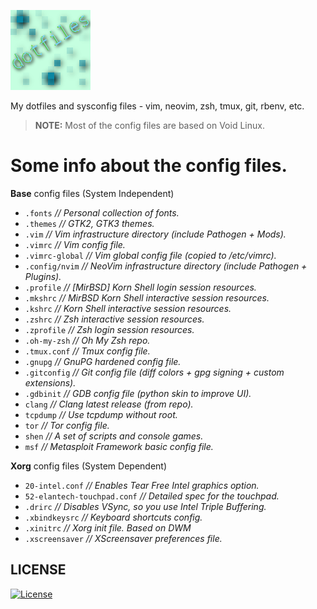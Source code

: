 ![dotfiles logo](dotfiles-logo.png)

My dotfiles and sysconfig files - vim, neovim, zsh, tmux, git, rbenv, etc.

> **NOTE:**
> Most of the config files are based on Void Linux.

# Some info about the config files.

**Base** config files (System Independent)

- `.fonts` *// Personal collection of fonts.*
- `.themes` *// GTK2, GTK3 themes.*
- `.vim` *// Vim infrastructure directory (include Pathogen + Mods).*
- `.vimrc` *// Vim config file.*
- `.vimrc-global` *// Vim global config file (copied to /etc/vimrc).*
- `.config/nvim` *// NeoVim infrastructure directory (include Pathogen + Plugins).*
- `.profile` *// [MirBSD] Korn Shell login session resources.*
- `.mkshrc` *// MirBSD Korn Shell interactive session resources.*
- `.kshrc` *// Korn Shell interactive session resources.*
- `.zshrc` *// Zsh interactive session resources.*
- `.zprofile` *// Zsh login session resources.*
- `.oh-my-zsh` *// Oh My Zsh repo.*
- `.tmux.conf` *// Tmux config file.*
- `.gnupg` *// GnuPG hardened config file.*
- `.gitconfig` *// Git config file (diff colors + gpg signing + custom extensions).*
- `.gdbinit` *// GDB config file (python skin to improve UI).*
- `clang` *// Clang latest release (from repo).*
- `tcpdump` *// Use tcpdump without root.*
- `tor` *// Tor config file.*
- `shen` *// A set of scripts and console games.*
- `msf` *// Metasploit Framework basic config file.*

**Xorg** config files (System Dependent)

- `20-intel.conf` *// Enables Tear Free Intel graphics option.*
- `52-elantech-touchpad.conf` *// Detailed spec for the touchpad.*
- `.drirc` *// Disables VSync, so you use Intel Triple Buffering.*
- `.xbindkeysrc` *// Keyboard shortcuts config.*
- `.xinitrc` *// Xorg init file. Based on DWM*
- `.xscreensaver` *// XScreensaver preferences file.*

## LICENSE

[![License](http://img.shields.io/badge/license-MIT-brightgreen.svg)](http://opensource.org/licenses/MIT)
